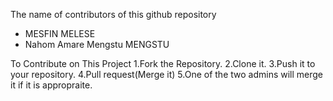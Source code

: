 The name of contributors of this github repository
 - MESFIN MELESE
 - Nahom Amare Mengstu MENGSTU

To Contribute on This Project
1.Fork the Repository.
2.Clone it.
3.Push it to your repository.
4.Pull request(Merge it)
5.One of the two admins will merge it if it is appropraite.
